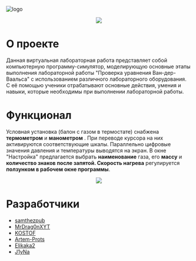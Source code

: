 ![logo](https://i.ibb.co/yPQ59hM/VLiP.jpg)
<p align="center">
  <img src="https://img.shields.io/badge/Engine-Java%20Swing-blue">
</p>

# О проекте

Данная виртуальная лабораторная работа представляет собой компьютерную программу-симулятор, моделирующую основные этапы выполнения лабораторной работы "Проверка уравнения Ван-дер-Ваальса" с использованием различного лабораторного оборудования. С её помощью ученики отрабатывают основные действия, умения и навыки, которые необходимы при выполнении лабораторной работы.

# Функционал
Условная установка (балон с газом в термостате) снабжена **термометром** и **манометром** . При переводе курсора на них активируются соответствующие шкалы. Параллельно цифровые значения давления и температуры выводятся на экран.
В окне "Настройка" предлагается выбрать **наименование** газа, его **массу** и **количество знаков после запятой. Скорость нагрева** регулируется **ползунком в рабочем окне программы**.
<p align="center">
  <img src="https://i.ibb.co/PhdDkr5/2023-10-29-134622.png">
</p>



# Разработчики

- [samthezpub](https://github.com/samthezpub)
- [MrDrag0nXYT](https://github.com/MrDrag0nXYT)
- [KOSTOF](https://github.com/KOSTOF)
- [Artem-Prots](https://github.com/Artem-Prots)
- [Elikaka2](https://github.com/Elikaka2)
- [J1yNa](https://github.com/J1yNa)
